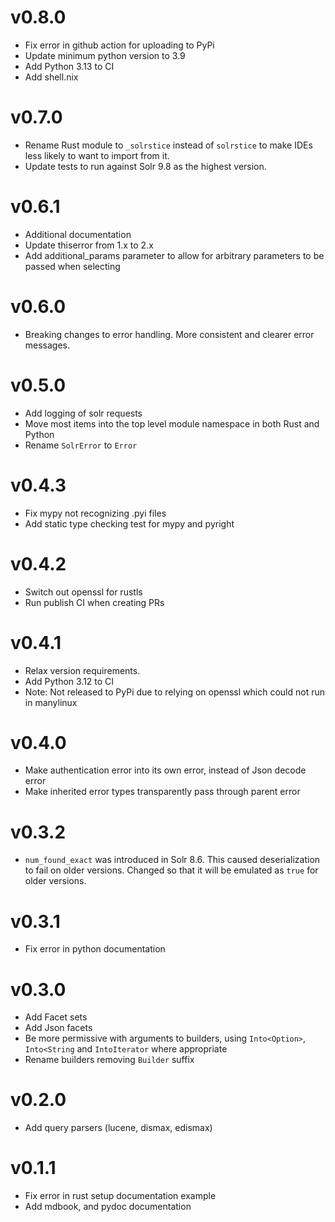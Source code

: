 # v0.8.0

* Fix error in github action for uploading to PyPi
* Update minimum python version to 3.9
* Add Python 3.13 to CI
* Add shell.nix

# v0.7.0

* Rename Rust module to `_solrstice` instead of `solrstice` to make IDEs less likely to want to import from it.
* Update tests to run against Solr 9.8 as the highest version.

# v0.6.1

* Additional documentation
* Update thiserror from 1.x to 2.x
* Add additional_params parameter to allow for arbitrary parameters to be passed when selecting

# v0.6.0

* Breaking changes to error handling. More consistent and clearer error messages.

# v0.5.0

* Add logging of solr requests
* Move most items into the top level module namespace in both Rust and Python
* Rename `SolrError` to `Error`

# v0.4.3

* Fix mypy not recognizing .pyi files
* Add static type checking test for mypy and pyright

# v0.4.2

* Switch out openssl for rustls
* Run publish CI when creating PRs

# v0.4.1

* Relax version requirements.
* Add Python 3.12 to CI
* Note: Not released to PyPi due to relying on openssl which could not run in manylinux

# v0.4.0

* Make authentication error into its own error, instead of Json decode error
* Make inherited error types transparently pass through parent error

# v0.3.2

* `num_found_exact` was introduced in Solr 8.6. This caused deserialization to fail on older versions.
  Changed so that it will be emulated as `true` for older versions.

# v0.3.1

* Fix error in python documentation

# v0.3.0

* Add Facet sets
* Add Json facets
* Be more permissive with arguments to builders, using `Into<Option>`, `Into<String` and `IntoIterator` where
  appropriate
* Rename builders removing `Builder` suffix

# v0.2.0

* Add query parsers (lucene, dismax, edismax)

# v0.1.1

* Fix error in rust setup documentation example
* Add mdbook, and pydoc documentation